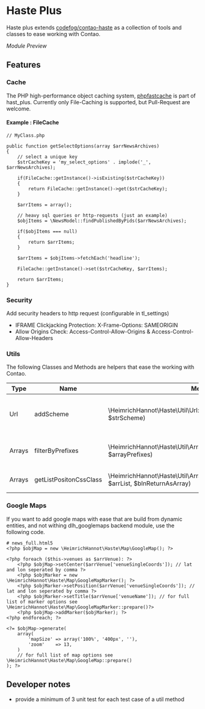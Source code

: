# Haste Plus

Haste plus extends [codefog/contao-haste](https://packagist.org/packages/codefog/contao-haste) as a collection of tools and classes to ease working with Contao.

*Module Preview*

## Features

### Cache
The PHP high-performance object caching system, [phpfastcache](https://github.com/PHPSocialNetwork/phpfastcache) is part of hast_plus.
Currently only File-Caching is supported, but Pull-Request are welcome.

#### Example : FileCache 
```
// MyClass.php

public function getSelectOptions(array $arrNewsArchives)
{
	// select a unique key
	$strCacheKey = 'my_select_options' . implode('_', $arrNewsArchives);
	
	if(FileCache::getInstance()->isExisting($strCacheKey))
	{
		return FileCache::getInstance()->get($strCacheKey);
	}
	
	$arrItems = array();
	
	// heavy sql queries or http-requests (just an example)
	$objItems = \NewsModel::findPublishedByPids($arrNewsArchives);
	
	if($objItems === null)
	{
		return $arrItems;
	}
	
	$arrItems = $objItems->fetchEach('headline');
	
	FileCache::getInstance()->set($strCacheKey, $arrItems);
  
	return $arrItems;
}

```

### Security
Add security headers to http request (configurable in tl_settings)

- IFRAME Clickjacking Protection: X-Frame-Options: SAMEORIGIN
- Allow Origins Check: Access-Control-Allow-Origins & Access-Control-Allow-Headers



### Utils

The following Classes and Methods are helpers that ease the working with Contao.

Type | Name | Method | Description
---- | ---- | ---- | ----
Url | addScheme | \HeimrichHannot\Haste\Util\Url::addScheme($strUrl, $strScheme) | Add the given protocol/scheme (http://,https://,ftp://…) to the given url if not present.
Arrays | filterByPrefixes | \HeimrichHannot\Haste\Util\Arrays::filterByPrefixes($arrData, $arrayPrefixes) | Filter an array by given prefixes and return the filtered array.
Arrays | getListPositonCssClass | \HeimrichHannot\Haste\Util\Arrays::getListPositonCssClass($key, $arrList, $blnReturnAsArray) | Create the class names for an item within a array list

### Google Maps

If you want to add google maps with ease that are build from dynamic entities, and not withing dlh_googlemaps backend module, use the following code.

```
# news_full.html5
<?php $objMap = new \HeimrichHannot\Haste\Map\GoogleMap(); ?>

<?php foreach ($this->venues as $arrVenue): ?>
	<?php $objMap->setCenter($arrVenue['venueSingleCoords']); // lat and lon seperated by comma ?>
	<?php $objMarker = new \HeimrichHannot\Haste\Map\GoogleMapMarker(); ?>
	<?php $objMarker->setPosition($arrVenue['venueSingleCoords']); // lat and lon seperated by comma ?>
	<?php $objMarker->setTitle($arrVenue['venueName']); // for full list of marker options see \HeimrichHannot\Haste\Map\GoogleMapMarker::prepare()?>
	<?php $objMap->addMarker($objMarker); ?>
<?php endforeach; ?>

<?= $objMap->generate(
	array(
		'mapSize' => array('100%', '400px', ''),
		'zoom'    => 13,
	)
	// for full list of map options see \HeimrichHannot\Haste\Map\GoogleMap::prepare()
); ?>
```

## Developer notes

- provide a minimum of 3 unit test for each test case of a util method
